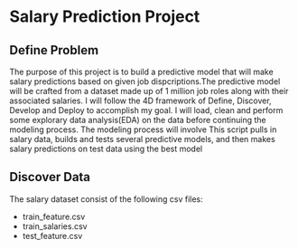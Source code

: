 # Salary Prediction Project 

## Define Problem
The purpose of this project is to build a predictive model that will make salary predictions based on given job dispcriptions.The predictive model will be crafted from a dataset made up of 1 million job roles along with their associated salaries. I will follow the 4D framework of Define, Discover, Develop and Deploy to accomplish my goal. I will load, clean and perform some explorary data analysis(EDA) on the data before continuing the modeling process. The modeling process will involve This script pulls in salary data, builds and tests several predictive models, and then makes salary predictions on test data using the best model


## Discover Data
The salary dataset consist of the following csv files:
- train_feature.csv
- train_salaries.csv
- test_feature.csv
